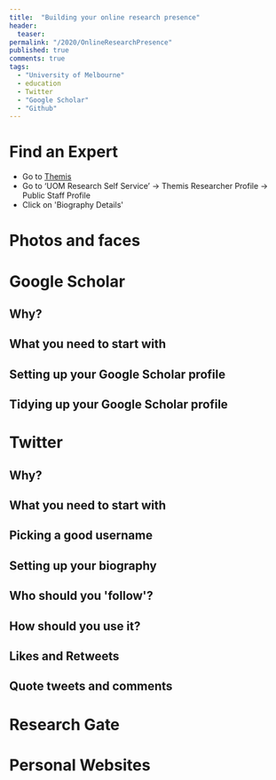 ```yaml
---
title:  "Building your online research presence"
header:
  teaser:
permalink: "/2020/OnlineResearchPresence"
published: true
comments: true
tags:
  - "University of Melbourne"
  - education
  - Twitter
  - "Google Scholar"
  - "Github"
---
```


# Find an Expert
+ Go to [Themis](themis.unimelb.edu.au)
+ Go to ‘UOM Research Self Service’ -> Themis Researcher Profile -> Public Staff Profile
+ Click on 'Biography Details'



# Photos and faces


# Google Scholar

## Why?



## What you need to start with



## Setting up your Google Scholar profile



## Tidying up your Google Scholar profile



# Twitter

## Why?


## What you need to start with


## Picking a good username


## Setting up your biography


## Who should you 'follow'?


## How should you use it?


## Likes and Retweets


## Quote tweets and comments



# Research Gate


# Personal Websites
